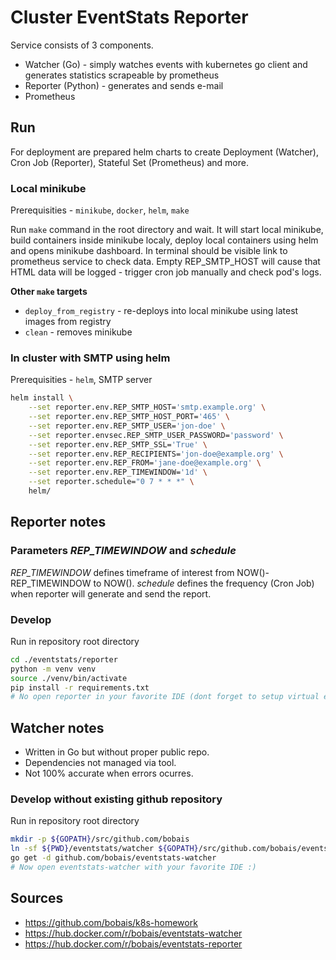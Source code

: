 # Cluster EventStats Reporter #

Service consists of 3 components.

* Watcher (Go) - simply watches events with kubernetes go client and generates statistics scrapeable by prometheus
* Reporter (Python) - generates and sends e-mail
* Prometheus

## Run ##

For deployment are prepared helm charts to create Deployment (Watcher), Cron Job (Reporter), Stateful Set (Prometheus) and more.

### Local minikube ###

Prerequisities - ```minikube```, ```docker```, ```helm```, ```make```

Run ```make``` command in the root directory and wait. It will start local
minikube, build containers inside minikube localy, deploy local containers
using helm and opens minikube dashboard. In terminal should be visible link
to prometheus service to check data. Empty REP_SMTP_HOST will cause that
HTML data will be logged - trigger cron job manually and check pod's logs.

**Other ```make``` targets**

* ```deploy_from_registry``` - re-deploys into local minikube using latest images from registry
* ```clean``` - removes minikube

### In cluster with SMTP using helm ###

Prerequisities - ```helm```, SMTP server

```bash
helm install \
    --set reporter.env.REP_SMTP_HOST='smtp.example.org' \
    --set reporter.env.REP_SMTP_HOST_PORT='465' \
    --set reporter.env.REP_SMTP_USER='jon-doe' \
    --set reporter.envsec.REP_SMTP_USER_PASSWORD='password' \
    --set reporter.env.REP_SMTP_SSL='True' \
    --set reporter.env.REP_RECIPIENTS='jon-doe@example.org' \
    --set reporter.env.REP_FROM='jane-doe@example.org' \
    --set reporter.env.REP_TIMEWINDOW='1d' \
    --set reporter.schedule="0 7 * * *" \
    helm/
```

## Reporter notes ##

### Parameters *REP_TIMEWINDOW* and *schedule* ###

*REP_TIMEWINDOW* defines timeframe of interest from NOW()-REP_TIMEWINDOW to NOW(). *schedule* defines the frequency (Cron Job) when reporter will generate and send the report.

### Develop ###

Run in repository root directory

```bash
cd ./eventstats/reporter
python -m venv venv
source ./venv/bin/activate
pip install -r requirements.txt
# No open reporter in your favorite IDE (dont forget to setup virtual env.)
```

## Watcher notes ##

* Written in Go but without proper public repo.
* Dependencies not managed via tool.
* Not 100% accurate when errors ocurres.

### Develop without existing github repository ###

Run in repository root directory

```bash
mkdir -p ${GOPATH}/src/github.com/bobais
ln -sf ${PWD}/eventstats/watcher ${GOPATH}/src/github.com/bobais/eventstats-watcher
go get -d github.com/bobais/eventstats-watcher
# Now open eventstats-watcher with your favorite IDE :)
```

## Sources ##

* <https://github.com/bobais/k8s-homework>
* <https://hub.docker.com/r/bobais/eventstats-watcher>
* <https://hub.docker.com/r/bobais/eventstats-reporter>
